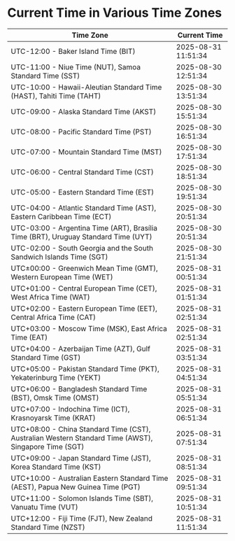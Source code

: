 # Current Time in Various Time Zones

| Time Zone | Current Time |
|-----------|--------------|
| UTC-12:00 - Baker Island Time (BIT) | 2025-08-31 11:51:34 |
| UTC-11:00 - Niue Time (NUT), Samoa Standard Time (SST) | 2025-08-30 12:51:34 |
| UTC-10:00 - Hawaii-Aleutian Standard Time (HAST), Tahiti Time (TAHT) | 2025-08-30 13:51:34 |
| UTC-09:00 - Alaska Standard Time (AKST) | 2025-08-30 15:51:34 |
| UTC-08:00 - Pacific Standard Time (PST) | 2025-08-30 16:51:34 |
| UTC-07:00 - Mountain Standard Time (MST) | 2025-08-30 17:51:34 |
| UTC-06:00 - Central Standard Time (CST) | 2025-08-30 18:51:34 |
| UTC-05:00 - Eastern Standard Time (EST) | 2025-08-30 19:51:34 |
| UTC-04:00 - Atlantic Standard Time (AST), Eastern Caribbean Time (ECT) | 2025-08-30 20:51:34 |
| UTC-03:00 - Argentina Time (ART), Brasília Time (BRT), Uruguay Standard Time (UYT) | 2025-08-30 20:51:34 |
| UTC-02:00 - South Georgia and the South Sandwich Islands Time (SGT) | 2025-08-30 21:51:34 |
| UTC±00:00 - Greenwich Mean Time (GMT), Western European Time (WET) | 2025-08-31 00:51:34 |
| UTC+01:00 - Central European Time (CET), West Africa Time (WAT) | 2025-08-31 01:51:34 |
| UTC+02:00 - Eastern European Time (EET), Central Africa Time (CAT) | 2025-08-31 02:51:34 |
| UTC+03:00 - Moscow Time (MSK), East Africa Time (EAT) | 2025-08-31 02:51:34 |
| UTC+04:00 - Azerbaijan Time (AZT), Gulf Standard Time (GST) | 2025-08-31 03:51:34 |
| UTC+05:00 - Pakistan Standard Time (PKT), Yekaterinburg Time (YEKT) | 2025-08-31 04:51:34 |
| UTC+06:00 - Bangladesh Standard Time (BST), Omsk Time (OMST) | 2025-08-31 05:51:34 |
| UTC+07:00 - Indochina Time (ICT), Krasnoyarsk Time (KRAT) | 2025-08-31 06:51:34 |
| UTC+08:00 - China Standard Time (CST), Australian Western Standard Time (AWST), Singapore Time (SGT) | 2025-08-31 07:51:34 |
| UTC+09:00 - Japan Standard Time (JST), Korea Standard Time (KST) | 2025-08-31 08:51:34 |
| UTC+10:00 - Australian Eastern Standard Time (AEST), Papua New Guinea Time (PGT) | 2025-08-31 09:51:34 |
| UTC+11:00 - Solomon Islands Time (SBT), Vanuatu Time (VUT) | 2025-08-31 10:51:34 |
| UTC+12:00 - Fiji Time (FJT), New Zealand Standard Time (NZST) | 2025-08-31 11:51:34 |
